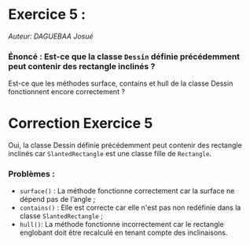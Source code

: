 # Exercice 5 :
_Auteur: DAGUEBAA Josué_
### Énoncé : Est-ce que la classe `Dessin` définie précédemment peut contenir des rectangle inclinés ? 
Est-ce que les méthodes surface, contains et hull de la classe Dessin fonctionnent encore correctement ?

# Correction Exercice 5 
Oui, la classe Dessin définie précédemment peut contenir des rectangle inclinés car `SlantedRectangle` est une classe fille de `Rectangle`.

### Problèmes :
- `surface()` : La méthode fonctionne correctement car la surface ne dépend pas de l’angle ;
- `contains()` : Elle est correcte car elle n'est pas non redéfinie dans la classe `SlantedRectangle` ;
- `hull()`: La méthode fonctionne incorrectement car le rectangle englobant doit être recalculé en tenant compte des inclinaisons.
